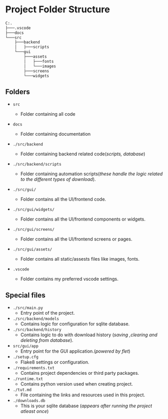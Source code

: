 # Project Folder Structure

```bash
C:.
├───.vscode
├───docs
└───src
    ├───backend
    │   ├───scripts
    └───gui
        ├───assets
        │   ├───fonts
        │   └───images
        ├───screens
        └───widgets
```

## Folders

- `src`
  - Folder containing all code
- `docs`
  - Folder containing documentation
- `./src/backend`
  - Folder containing backend related code(_scripts, database_)
- `./src/backend/scripts`

  - Folder containing automation scripts(_these handle the logic related to the different types of download_).

- `./src/gui/`
  - Folder contains all the UI/frontend code.
- `./src/gui/widgets/`
  - Folder contains all the UI/frontend components or widgets.
- `./src/gui/screens/`
  - Folder contains all the UI/frontend screens or pages.
- `./src/gui/assets/`
  - Folder contains all static/assests files like images, fonts.
- `.vscode`
  - Folder contains my preferred vscode settings.

## Special files

- `./src/main.py`
  - Entry point of the project.
- `./src/backend/models`
  - Contains logic for configuration for sqlite database.
- `./src/backend/history`
  - Contains logic to do with download history (_saving ,clearing and deleting from database_).
- `src/gui/app`
  - Entry point for the GUI application.(_powered by flet_)
- `./setup.cfg`
  - Flake8 settings or configuration.
- `./requirements.txt`
  - Contains project dependencies or third party packages.
- `./runtime.txt`
  - Contains python version used when creating project.
- `./tut.md`
  - File containing the links and resources used in this project.
- `./downloads.db`
  - This is your sqlite database (_appears after running the project atleast once_)
